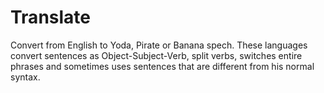 # Translate

Convert from English to Yoda, Pirate or Banana spech. These languages convert sentences as Object-Subject-Verb, split verbs, switches entire phrases and sometimes uses sentences that are different from his normal syntax.</br>
